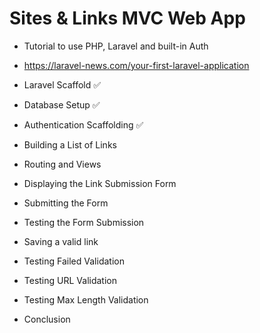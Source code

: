 # Sites & Links MVC Web App

- Tutorial to use PHP, Laravel and built-in Auth 
- https://laravel-news.com/your-first-laravel-application

- Laravel Scaffold ✅
- Database Setup ✅
- Authentication Scaffolding ✅
- Building a List of Links
- Routing and Views
- Displaying the Link Submission Form
- Submitting the Form
- Testing the Form Submission
- Saving a valid link
- Testing Failed Validation
- Testing URL Validation
- Testing Max Length Validation
- Conclusion